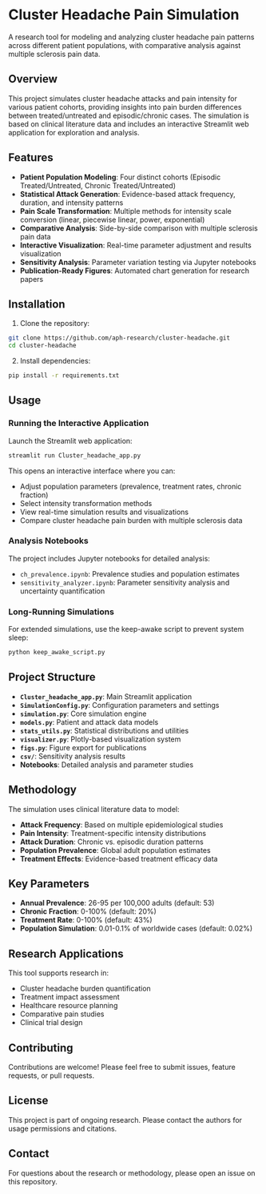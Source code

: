 # Cluster Headache Pain Simulation

A research tool for modeling and analyzing cluster headache pain patterns across different patient populations, with comparative analysis against multiple sclerosis pain data.

## Overview

This project simulates cluster headache attacks and pain intensity for various patient cohorts, providing insights into pain burden differences between treated/untreated and episodic/chronic cases. The simulation is based on clinical literature data and includes an interactive Streamlit web application for exploration and analysis.

## Features

- **Patient Population Modeling**: Four distinct cohorts (Episodic Treated/Untreated, Chronic Treated/Untreated)
- **Statistical Attack Generation**: Evidence-based attack frequency, duration, and intensity patterns
- **Pain Scale Transformation**: Multiple methods for intensity scale conversion (linear, piecewise linear, power, exponential)
- **Comparative Analysis**: Side-by-side comparison with multiple sclerosis pain data
- **Interactive Visualization**: Real-time parameter adjustment and results visualization
- **Sensitivity Analysis**: Parameter variation testing via Jupyter notebooks
- **Publication-Ready Figures**: Automated chart generation for research papers

## Installation

1. Clone the repository:
```bash
git clone https://github.com/aph-research/cluster-headache.git
cd cluster-headache
```

2. Install dependencies:
```bash
pip install -r requirements.txt
```

## Usage

### Running the Interactive Application

Launch the Streamlit web application:

```bash
streamlit run Cluster_headache_app.py
```

This opens an interactive interface where you can:
- Adjust population parameters (prevalence, treatment rates, chronic fraction)
- Select intensity transformation methods
- View real-time simulation results and visualizations
- Compare cluster headache pain burden with multiple sclerosis data

### Analysis Notebooks

The project includes Jupyter notebooks for detailed analysis:

- `ch_prevalence.ipynb`: Prevalence studies and population estimates
- `sensitivity_analyzer.ipynb`: Parameter sensitivity analysis and uncertainty quantification

### Long-Running Simulations

For extended simulations, use the keep-awake script to prevent system sleep:

```bash
python keep_awake_script.py
```

## Project Structure

- **`Cluster_headache_app.py`**: Main Streamlit application
- **`SimulationConfig.py`**: Configuration parameters and settings
- **`simulation.py`**: Core simulation engine
- **`models.py`**: Patient and attack data models
- **`stats_utils.py`**: Statistical distributions and utilities
- **`visualizer.py`**: Plotly-based visualization system
- **`figs.py`**: Figure export for publications
- **`csv/`**: Sensitivity analysis results
- **Notebooks**: Detailed analysis and parameter studies

## Methodology

The simulation uses clinical literature data to model:

- **Attack Frequency**: Based on multiple epidemiological studies
- **Pain Intensity**: Treatment-specific intensity distributions
- **Attack Duration**: Chronic vs. episodic duration patterns
- **Population Prevalence**: Global adult population estimates
- **Treatment Effects**: Evidence-based treatment efficacy data

## Key Parameters

- **Annual Prevalence**: 26-95 per 100,000 adults (default: 53)
- **Chronic Fraction**: 0-100% (default: 20%)
- **Treatment Rate**: 0-100% (default: 43%)
- **Population Simulation**: 0.01-0.1% of worldwide cases (default: 0.02%)

## Research Applications

This tool supports research in:
- Cluster headache burden quantification
- Treatment impact assessment
- Healthcare resource planning
- Comparative pain studies
- Clinical trial design

## Contributing

Contributions are welcome! Please feel free to submit issues, feature requests, or pull requests.

## License

This project is part of ongoing research. Please contact the authors for usage permissions and citations.

## Contact

For questions about the research or methodology, please open an issue on this repository.